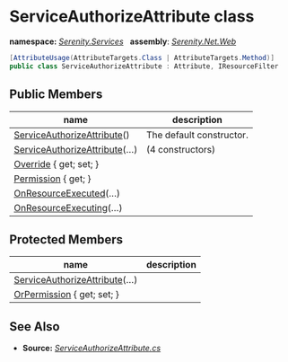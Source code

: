 # ServiceAuthorizeAttribute class
**namespace:** *[Serenity.Services](../README.md#serenity.services-namespace)*   **assembly**: *[Serenity.Net.Web](../README.md)*

```csharp
[AttributeUsage(AttributeTargets.Class | AttributeTargets.Method)]
public class ServiceAuthorizeAttribute : Attribute, IResourceFilter
```

## Public Members

| name | description |
| --- | --- |
| [ServiceAuthorizeAttribute](ServiceAuthorizeAttribute/ServiceAuthorizeAttribute.md)() | The default constructor. |
| [ServiceAuthorizeAttribute](ServiceAuthorizeAttribute/ServiceAuthorizeAttribute.md)(…) |  (4 constructors) |
| [Override](ServiceAuthorizeAttribute/Override.md) { get; set; } |  |
| [Permission](ServiceAuthorizeAttribute/Permission.md) { get; } |  |
| [OnResourceExecuted](ServiceAuthorizeAttribute/OnResourceExecuted.md)(…) |  |
| [OnResourceExecuting](ServiceAuthorizeAttribute/OnResourceExecuting.md)(…) |  |

## Protected Members

| name | description |
| --- | --- |
| [ServiceAuthorizeAttribute](ServiceAuthorizeAttribute/ServiceAuthorizeAttribute.md)(…) |  |
| [OrPermission](ServiceAuthorizeAttribute/OrPermission.md) { get; set; } |  |

## See Also

* **Source:** *[ServiceAuthorizeAttribute.cs](https://github.com/serenity-is/Serenity/blob/master/src/Serenity.Net.Web/Mvc/ServiceAuthorizeAttribute.cs)*
